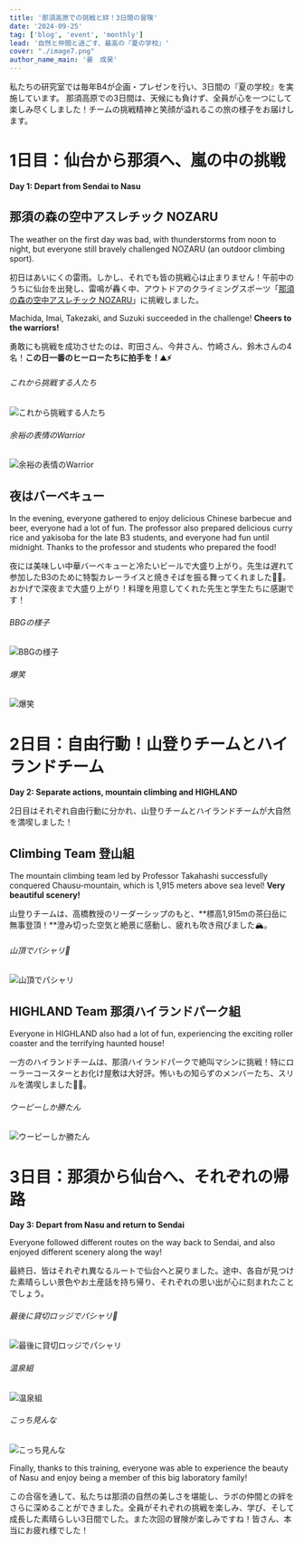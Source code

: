 ```yaml
---
title: '那須高原での挑戦と絆！3日間の冒険'
date: '2024-09-25'
tag: ['blog', 'event', 'monthly']
lead: '自然と仲間と過ごす、最高の『夏の学校』'
cover: "./image7.png"
author_name_main: '姜　成昊'
---
```


私たちの研究室では毎年B4が企画・プレゼンを行い、3日間の『夏の学校』を実施しています。
那須高原での3日間は、天候にも負けず、全員が心を一つにして楽しみ尽くしました！チームの挑戦精神と笑顔が溢れるこの旅の様子をお届けします。

# 1日目：仙台から那須へ、嵐の中の挑戦
**Day 1: Depart from Sendai to Nasu**

## 那須の森の空中アスレチック NOZARU
The weather on the first day was bad, with thunderstorms from noon to night, but everyone still bravely challenged NOZARU (an outdoor climbing sport).

初日はあいにくの雷雨。しかし、それでも皆の挑戦心は止まりません！午前中のうちに仙台を出発し、雷鳴が轟く中、アウトドアのクライミングスポーツ「[那須の森の空中アスレチック NOZARU](https://nozaru.net/nozaru/index.html)」に挑戦しました。

Machida, Imai, Takezaki, and Suzuki succeeded in the challenge! **Cheers to the warriors!**

勇敢にも挑戦を成功させたのは、町田さん、今井さん、竹崎さん、鈴木さんの4名！**この日一番のヒーローたちに拍手を！⛰️⚡️**

###### これから挑戦する人たち
![これから挑戦する人たち](image1.png)
###### 余裕の表情のWarrior
![余裕の表情のWarrior](image2.png)

## 夜はバーベキュー
In the evening, everyone gathered to enjoy delicious Chinese barbecue and beer, everyone had a lot of fun. The professor also prepared delicious curry rice and yakisoba for the late B3 students, and everyone had fun until midnight. Thanks to the professor and students who prepared the food!

夜には美味しい中華バーベキューと冷たいビールで大盛り上がり。先生は遅れて参加したB3のために特製カレーライスと焼きそばを振る舞ってくれました🍛🍻。おかげで深夜まで大盛り上がり！料理を用意してくれた先生と学生たちに感謝です！

###### BBGの様子
![BBGの様子](image3.png)
###### 爆笑
![爆笑](image4.png)

# 2日目：自由行動！山登りチームとハイランドチーム
**Day 2: Separate actions, mountain climbing and HIGHLAND**

2日目はそれぞれ自由行動に分かれ、山登りチームとハイランドチームが大自然を満喫しました！

## Climbing Team 登山組
The mountain climbing team led by Professor Takahashi successfully conquered Chausu-mountain, which is 1,915 meters above sea level! **Very beautiful scenery!**


山登りチームは、高橋教授のリーダーシップのもと、**標高1,915mの茶臼岳に無事登頂！**澄み切った空気と絶景に感動し、疲れも吹き飛びました🏔️。
###### 山頂でパシャリ📸
![山頂でパシャリ](image5.png)

## HIGHLAND Team 那須ハイランドパーク組
Everyone in HIGHLAND also had a lot of fun, experiencing the exciting roller coaster and the terrifying haunted house!

一方のハイランドチームは、那須ハイランドパークで絶叫マシンに挑戦！特にローラーコースターとお化け屋敷は大好評。怖いもの知らずのメンバーたち、スリルを満喫しました🎢👻。
###### ウーピーしか勝たん
![ウーピーしか勝たん](image6.png)

# 3日目：那須から仙台へ、それぞれの帰路
**Day 3: Depart from Nasu and return to Sendai**

Everyone followed different routes on the way back to Sendai, and also enjoyed different scenery along the way!

最終日、皆はそれぞれ異なるルートで仙台へと戻りました。途中、各自が見つけた素晴らしい景色やお土産話を持ち帰り、それぞれの思い出が心に刻まれたことでしょう。
###### 最後に貸切ロッジでパシャリ📸
![最後に貸切ロッジでパシャリ](image7.png)
###### 温泉組
![温泉組](image8.png)
###### こっち見んな
![こっち見んな](image9.png)


Finally, thanks to this training, everyone was able to experience the beauty of Nasu and enjoy being a member of this big laboratory family!

この合宿を通して、私たちは那須の自然の美しさを堪能し、ラボの仲間との絆をさらに深めることができました。全員がそれぞれの挑戦を楽しみ、学び、そして成長した素晴らしい3日間でした。また次回の冒険が楽しみですね！皆さん、本当にお疲れ様でした！
